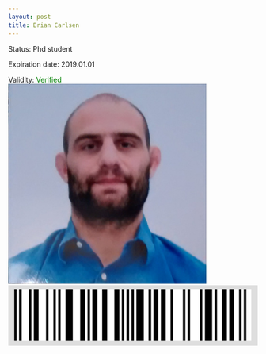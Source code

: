 ```yaml
---
layout: post
title: Brian Carlsen
---
```


Status: Phd student

Expiration date: 2019.01.01

Validity: <font color="green"> Verified</font> 
![](/members/img/Brian_Carlsen.png)
![](/members/img/bar.png)
